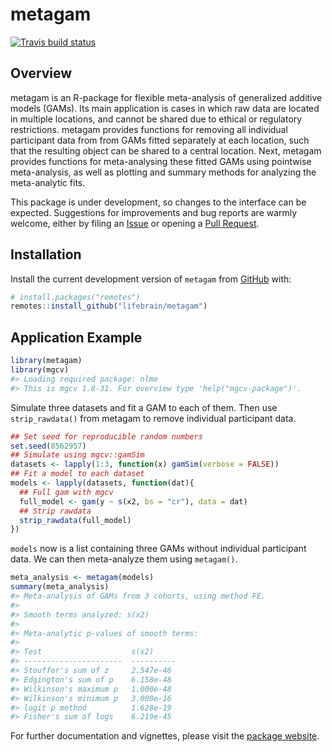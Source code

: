 
<!-- README.md is generated from README.Rmd. Please edit that file -->

# metagam

<!-- badges: start -->

[![Travis build
status](https://travis-ci.org/lifebrain/metagam.svg?branch=master)](https://travis-ci.org/lifebrain/metagam)
<!-- badges: end -->

## Overview

metagam is an R-package for flexible meta-analysis of generalized
additive models (GAMs). Its main application is cases in which raw data
are located in multiple locations, and cannot be shared due to ethical
or regulatory restrictions. metagam provides functions for removing all
individual participant data from from GAMs fitted separately at each
location, such that the resulting object can be shared to a central
location. Next, metagam provides functions for meta-analysing these
fitted GAMs using pointwise meta-analysis, as well as plotting and
summary methods for analyzing the meta-analytic fits.

This package is under development, so changes to the interface can be
expected. Suggestions for improvements and bug reports are warmly
welcome, either by filing an
[Issue](https://github.com/lifebrain/metagam/issues) or opening a [Pull
Request](https://github.com/lifebrain/metagam/pulls).

## Installation

Install the current development version of `metagam` from
[GitHub](https://github.com/) with:

``` r
# install.packages("remotes")
remotes::install_github("lifebrain/metagam")
```

## Application Example

``` r
library(metagam)
library(mgcv)
#> Loading required package: nlme
#> This is mgcv 1.8-31. For overview type 'help("mgcv-package")'.
```

Simulate three datasets and fit a GAM to each of them. Then use
`strip_rawdata()` from metagam to remove individual participant data.

``` r
## Set seed for reproducible random numbers
set.seed(8562957)
## Simulate using mgcv::gamSim
datasets <- lapply(1:3, function(x) gamSim(verbose = FALSE))
## Fit a model to each dataset
models <- lapply(datasets, function(dat){
  ## Full gam with mgcv
  full_model <- gam(y ~ s(x2, bs = "cr"), data = dat)
  ## Strip rawdata
  strip_rawdata(full_model)
})
```

`models` now is a list containing three GAMs without individual
participant data. We can then meta-analyze them using `metagam()`.

``` r
meta_analysis <- metagam(models)
summary(meta_analysis)
#> Meta-analysis of GAMs from 3 cohorts, using method FE.
#> 
#> Smooth terms analyzed: s(x2) 
#> 
#> Meta-analytic p-values of smooth terms:
#> 
#> Test                    s(x2)     
#> ----------------------  ----------
#> Stouffer's sum of z     2.547e-46 
#> Edgington's sum of p    6.158e-48 
#> Wilkinson's maximum p   1.000e-48 
#> Wilkinson's minimum p   3.000e-16 
#> logit p method          1.628e-19 
#> Fisher's sum of logs    6.219e-45
```

For further documentation and vignettes, please visit the [package
website](https://lifebrain.github.io/metagam/).
